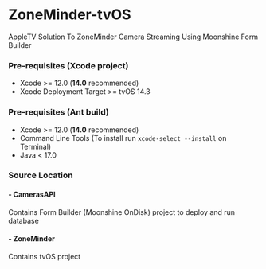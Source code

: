 # ZoneMinder-tvOS
AppleTV Solution To ZoneMinder Camera Streaming Using Moonshine Form Builder

### Pre-requisites (Xcode project)
 - Xcode >= 12.0 (**14.0** recommended)
 - Xcode Deployment Target >= tvOS 14.3
 
 ### Pre-requisites (Ant build)
 - Xcode >= 12.0 (**14.0** recommended)
 - Command Line Tools (To install run `xcode-select --install` on Terminal)
 - Java < 17.0
 
  ### Source Location
  
#### - CamerasAPI
Contains Form Builder (Moonshine OnDisk) project to deploy and run database
#### - ZoneMinder
Contains tvOS project
